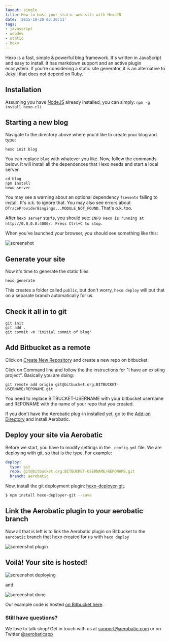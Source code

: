 ```yaml
---
layout: single
title: How to host your static web site with HexoJS
date: '2015-10-20 03:30:11'
tags:
- javascript
- webdev
- static
- hexo
---
```



Hexo is a fast, simple & powerful blog framework. It's written in JavaScript and easy to install. It has markdown support and an active plugin ecosystem. If you're considering a static site generator, it is an alternative to Jekyll that does not depend on Ruby.

## Installation
Assuming you have [NodeJS](http://nodejs.org) already installed, you can simply:
`npm -g install hexo-cli`

## Starting a new blog
Navigate to the directory above where you'd like to create your blog and type:

```
hexo init blog
```

You can replace `blog` with whatever you like. Now, follow the commands below. It will install all the dependences that Hexo needs and start a local server.

```
cd blog
npm install
hexo server
```

You may see a warning about an optional dependency `fsevents` failing to install. It's o.k. to ignore that. You may also see errors about `DTraceProviderBingings...MODULE_NOT_FOUND`. That's o.k. too.

After `hexo server` starts, you should see:
`INFO Hexo is running at http://0.0.0.0:4000/. Press Ctrl+C to stop`.

When you've launched your browser, you should see something like this:

<img alt="screenshot" class="img-responsive" src="http://aerobatic.com/img/hexo/hexo-install-page.png">

## Generate your site
Now it's time to generate the static files:

```
hexo generate
```

This creates a folder called `public`, but don't worry, `hexo deploy` will put that on a separate branch automatically for us.

## Check it all in to git

```
git init
git add .
git commit -m 'initial commit of blog'
```

## Add Bitbucket as a remote
Click on [Create New Repository](https://bitbucket.org/repo/create)
and create a new repo on bitbucket.

Click on Command line and follow the the instructions for "I have an existing project". Basically you are doing:
```
git remote add origin git@bitbucket.org:BITBUCKET-USERNAME/REPONAME.git
```
You need to replace BITBUCKET-USERNAME with your bitbucket username and REPONAME with the name of your repo that you created.

If you don't have the Aerobatic plug-in installed yet, go to the [Add-on Directory](https://bitbucket.org/account/addon-directory/) and install Aerobatic.

## Deploy your site via Aerobatic

Before we start, you have to modify settings in the `_config.yml` file. We are deploying with git, so that is the type. For example:

``` yaml
deploy:
  type: git
  repo: git@bitbucket.org:BITBUCKET-USERNAME/REPONAME.git
  branch: aerobatic
```

Now, install the git deployment plugin:  [hexo-deployer-git](https://github.com/hexojs/hexo-deployer-git).

``` bash
$ npm install hexo-deployer-git --save
```

## Link the Aerobatic plugin to your aerobatic branch

Now all that is left is to link the Aerobatic plugin on Bitbucket to the `aerobatic` branch that hexo created for us with `hexo deploy`

<img alt="screenshot plugin" class="img-responsive" src="http://aerobatic.com/img/hexo/link-repo-aerobatic.png">

## Voilà! Your site is hosted!

<img alt="screenshot deploying" class="img-responsive" src="http://aerobatic.com/img/hexo/hexo-deployed.png">

and

<img alt="screenshot done" class="img-responsive" src="http://aerobatic.com/img/hexo/hexo-done.png">

Our example code is hosted [on Bitbucket here](https://bitbucket.org/aerobatic/hexo-test/).

### Still have questions?

We love to talk shop! Get in touch with us at [support@aerobatic.com](mailto:support@aerobatic.com) or on Twitter [@aerobaticapp](https://twitter.com/aerobaticapp)

